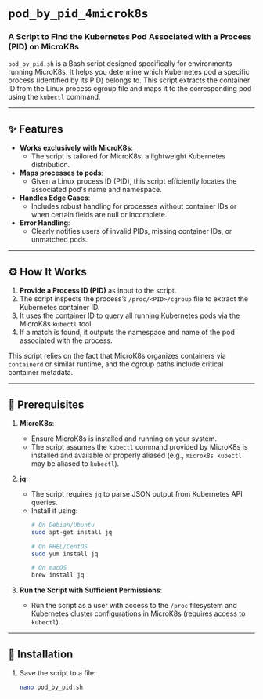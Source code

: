 # `pod_by_pid_4microk8s`

### A Script to Find the Kubernetes Pod Associated with a Process (PID) on MicroK8s

`pod_by_pid.sh` is a Bash script designed specifically for environments running MicroK8s. It helps you determine which Kubernetes pod a specific process (identified by its PID) belongs to. This script extracts the container ID from the Linux process cgroup file and maps it to the corresponding pod using the `kubectl` command.

---

## ✨ Features

- **Works exclusively with MicroK8s**:
  - The script is tailored for MicroK8s, a lightweight Kubernetes distribution.
- **Maps processes to pods**:
  - Given a Linux process ID (PID), this script efficiently locates the associated pod's name and namespace.
- **Handles Edge Cases**:
  - Includes robust handling for processes without container IDs or when certain fields are null or incomplete.
- **Error Handling**:
  - Clearly notifies users of invalid PIDs, missing container IDs, or unmatched pods.

---

## ⚙️ How It Works

1. **Provide a Process ID (PID)** as input to the script.
2. The script inspects the process’s `/proc/<PID>/cgroup` file to extract the Kubernetes container ID.
3. It uses the container ID to query all running Kubernetes pods via the MicroK8s `kubectl` tool.
4. If a match is found, it outputs the namespace and name of the pod associated with the process.

This script relies on the fact that MicroK8s organizes containers via `containerd` or similar runtime, and the cgroup paths include critical container metadata.

---

## 📜 Prerequisites

1. **MicroK8s**:
   - Ensure MicroK8s is installed and running on your system.
   - The script assumes the `kubectl` command provided by MicroK8s is installed and available or properly aliased (e.g., `microk8s kubectl` may be aliased to `kubectl`).

2. **jq**:
   - The script requires `jq` to parse JSON output from Kubernetes API queries.
   - Install it using:
     ```bash
     # On Debian/Ubuntu
     sudo apt-get install jq

     # On RHEL/CentOS
     sudo yum install jq

     # On macOS
     brew install jq
     ```

3. **Run the Script with Sufficient Permissions**:
   - Run the script as a user with access to the `/proc` filesystem and Kubernetes cluster configurations in MicroK8s (requires access to `kubectl`).

---

## 🔧 Installation

1. Save the script to a file:
   ```bash
   nano pod_by_pid.sh